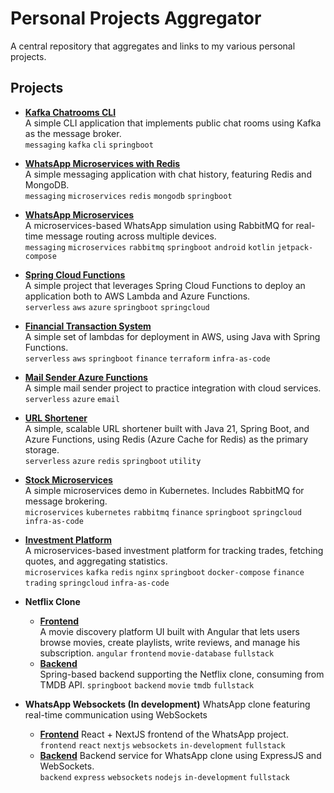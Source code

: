 # Personal Projects Aggregator

A central repository that aggregates and links to my various personal projects.

## Projects

- **[Kafka Chatrooms CLI](https://github.com/Tyrael122/kafka-chatrooms-cli)**  
  A simple CLI application that implements public chat rooms using Kafka as the message broker.  
  `messaging` `kafka` `cli` `springboot`

- **[WhatsApp Microservices with Redis](https://github.com/Tyrael122/whatsapp-microservices-redis)**  
  A simple messaging application with chat history, featuring Redis and MongoDB.  
  `messaging` `microservices` `redis` `mongodb` `springboot`

- **[WhatsApp Microservices](https://github.com/Tyrael122/whatsapp-microservices)**  
  A microservices-based WhatsApp simulation using RabbitMQ for real-time message routing across multiple devices.  
  `messaging` `microservices` `rabbitmq` `springboot` `android` `kotlin` `jetpack-compose`

- **[Spring Cloud Functions](https://github.com/Tyrael122/spring-cloud-functions)**  
  A simple project that leverages Spring Cloud Functions to deploy an application both to AWS Lambda and Azure Functions.  
  `serverless` `aws` `azure` `springboot` `springcloud`

- **[Financial Transaction System](https://github.com/Tyrael122/financial-transaction-system)**  
  A simple set of lambdas for deployment in AWS, using Java with Spring Functions.  
  `serverless` `aws` `springboot` `finance` `terraform` `infra-as-code`

- **[Mail Sender Azure Functions](https://github.com/Tyrael122/mailsender-az-functions)**  
  A simple mail sender project to practice integration with cloud services.  
  `serverless` `azure` `email`

- **[URL Shortener](https://github.com/Tyrael122/url-shortener)**  
  A simple, scalable URL shortener built with Java 21, Spring Boot, and Azure Functions, using Redis (Azure Cache for Redis) as the primary storage.  
  `serverless` `azure` `redis` `springboot` `utility`

- **[Stock Microservices](https://github.com/Tyrael122/stock-microservices)**  
  A simple microservices demo in Kubernetes. Includes RabbitMQ for message brokering.  
  `microservices` `kubernetes` `rabbitmq` `finance` `springboot` `springcloud` `infra-as-code`

- **[Investment Platform](https://github.com/Tyrael122/investment-plataform)**  
  A microservices-based investment platform for tracking trades, fetching quotes, and aggregating statistics.  
  `microservices` `kafka` `redis` `nginx` `springboot` `docker-compose` `finance` `trading` `springcloud` `infra-as-code`

- **Netflix Clone**
  - **[Frontend](https://github.com/Tyrael122/netflix-frontend)**  
    A movie discovery platform UI built with Angular that lets users browse movies, create playlists, write reviews, and manage his subscription.
    `angular` `frontend` `movie-database` `fullstack`
  - **[Backend](https://github.com/Tyrael122/netflix-backend)**  
	Spring-based backend supporting the Netflix clone, consuming from TMDB API.
	`springboot` `backend` `movie` `tmdb` `fullstack`

- **WhatsApp Websockets (In development)**
  WhatsApp clone featuring real-time communication using WebSockets
  - **[Frontend](https://github.com/Tyrael122/whatsapp-websockets-2)** 
    React + NextJS frontend of the WhatsApp project.  
    `frontend` `react` `nextjs` `websockets` `in-development` `fullstack`
  - **[Backend](https://github.com/Tyrael122/whatsapp-backend)**
    Backend service for WhatsApp clone using ExpressJS and WebSockets.  
    `backend` `express` `websockets` `nodejs` `in-development` `fullstack`

